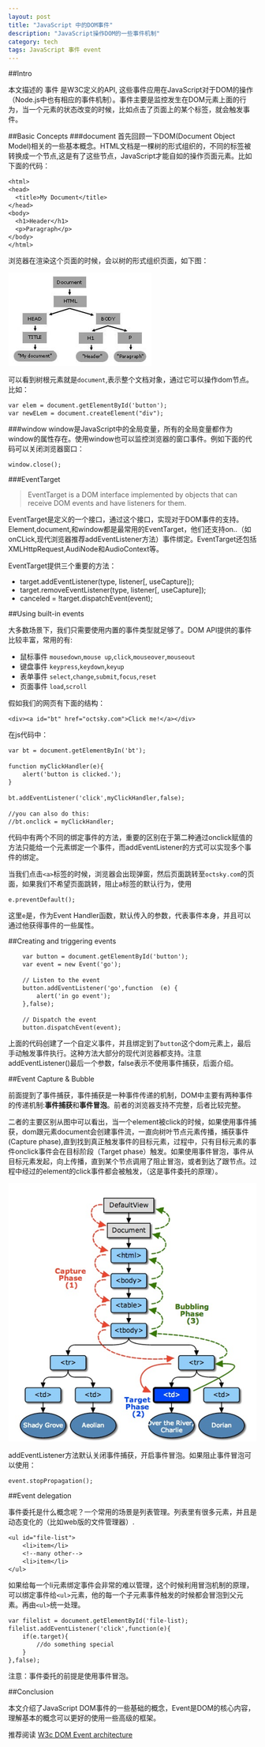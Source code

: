 ```yaml
---
layout: post
title: "JavaScript 中的DOM事件"
description: "JavaScript操作DOM的一些事件机制"
category: tech
tags: JavaScript 事件 event
---
```



##Intro

本文描述的 事件 是W3C定义的API, 这些事件应用在JavaScript对于DOM的操作（Node.js中也有相应的事件机制）。事件主要是监控发生在DOM元素上面的行为，当一个元素的状态改变的时候，比如点击了页面上的某个标签，就会触发事件。


##Basic Concepts
###document
首先回顾一下DOM(Document Object Model)相关的一些基本概念。HTML文档是一棵树的形式组织的，不同的标签被转换成一个节点,这是有了这些节点，JavaScript才能自如的操作页面元素。比如下面的代码：

    <html>
    <head>
      <title>My Document</title>
    </head>
    <body>
      <h1>Header</h1>
      <p>Paragraph</p>
    </body>
    </html>

浏览器在渲染这个页面的时候，会以树的形式组织页面，如下图：

![](/assets/images/2014/dom-tree.jpeg)

可以看到树根元素就是`document`,表示整个文档对象，通过它可以操作dom节点。比如：

    var elem = document.getElementById('button');
    var newELem = document.createElement("div");

###window
window是JavaScript中的全局变量，所有的全局变量都作为window的属性存在。使用window也可以监控浏览器的窗口事件。例如下面的代码可以关闭浏览器窗口：

    window.close();
    
###EventTarget

> EventTarget is a DOM interface implemented by objects that can receive DOM events and have listeners for them.

EventTarget是定义的一个接口，通过这个接口，实现对于DOM事件的支持。Element,document,和window都是最常用的EventTarget，他们还支持on..（如onCLick,现代浏览器推荐addEventListener方法）事件绑定。EventTarget还包括XMLHttpRequest,AudiNode和AudioContext等。

EventTarget提供三个重要的方法：

+ target.addEventListener(type, listener[, useCapture]);
+ target.removeEventListener(type, listener[, useCapture]);
+ canceled = !target.dispatchEvent(event);


##Using built-in events

大多数场景下，我们只需要使用内置的事件类型就足够了。DOM API提供的事件比较丰富，常用的有:

+ 鼠标事件 `mousedown`,`mouse up`,`click`,`mouseover`,`mouseout`
+ 键盘事件 `keypress`,`keydown`,`keyup`
+ 表单事件 `select`,`change`,`submit`,`focus`,`reset`
+ 页面事件 `load`,`scroll`

假如我们的网页有下面的结构：
    
    <div><a id="bt" href="octsky.com">Click me!</a></div>

在js代码中：

    var bt = document.getElementByIn('bt');
    
    function myClickHandler(e){
        alert('button is clicked.');
    }
    
    bt.addEventListener('click',myClickHandler,false);
    
    //you can also do this:
    //bt.onclick = myClickHandler;
    
代码中有两个不同的绑定事件的方法，重要的区别在于第二种通过onclick赋值的方法只能给一个元素绑定一个事件，而addEventListener的方式可以实现多个事件的绑定。

当我们点击`<a>`标签的时候，浏览器会出现弹窗，然后页面跳转至`octsky.com`的页面，如果我们不希望页面跳转，阻止a标签的默认行为，使用
    
    e.preventDefault();

这里`e`是，作为Event Handler函数，默认传入的参数，代表事件本身，并且可以通过他获得事件的一些属性。

##Creating and triggering events

        var button = document.getElementById('button');
        var event = new Event('go');
        
        // Listen to the event
        button.addEventListener('go',function  (e) {
            alert('in go event');
        },false);
        
        // Dispatch the event
        button.dispatchEvent(event);
      
上面的代码创建了一个自定义事件，并且绑定到了`button`这个dom元素上，最后手动触发事件执行。这种方法大部分的现代浏览器都支持。注意addEventListener()最后一个参数，false表示不使用事件捕获，后面介绍。


##Event Capture & Bubble

前面提到了事件捕获，事件捕获是一种事件传递的机制，DOM中主要有两种事件的传递机制:**事件捕获**和**事件冒泡**。前者的浏览器支持不完整，后者比较完整。

二者的主要区别从图中可以看出，当一个element被click的时候，如果使用事件捕获，dom跟元素document会创建事件流，一直向树叶节点元素传播，捕获事件(Capture phase),直到找到真正触发事件的目标元素，过程中，只有目标元素的事件onclick事件会在目标阶段（Target phase）触发。如果使用事件冒泡，事件从目标元素发起，向上传播，直到某个节点调用了阻止冒泡，或者到达了跟节点。过程中经过的element的click事件都会被触发，（这是事件委托的原理）。

![](/assets/images/2014/event-model.jpg)

addEventListener方法默认关闭事件捕获，开启事件冒泡。如果阻止事件冒泡可以使用：
    
    event.stopPropagation();
    
##Event delegation

事件委托是什么概念呢？一个常用的场景是列表管理。列表里有很多元素，并且是动态变化的（比如web版的文件管理器）.
    
    <ul id="file-list">
        <li>item</li>
        <!--many other-->
        <li>item</li>   
    </ul>

如果给每一个li元素绑定事件会非常的难以管理，这个时候利用冒泡机制的原理，可以绑定事件给`<ul>`元素，他的每一个子元素事件触发的时候都会冒泡到父元素。再由`<ul>`统一处理。

    var filelist = document.getElementById('file-list);
    filelist.addEventListener('click',function(e){
        if(e.target){
            //do something special
        }
    },false);

注意：事件委托的前提是使用事件冒泡。

##Conclusion

本文介绍了JavaScript DOM事件的一些基础的概念，Event是DOM的核心内容，理解基本的概念可以更好的使用一些高级的框架。

推荐阅读 [W3c DOM Event architecture](http://www.w3.org/TR/DOM-Level-3-Events/#dom-event-architecture)





